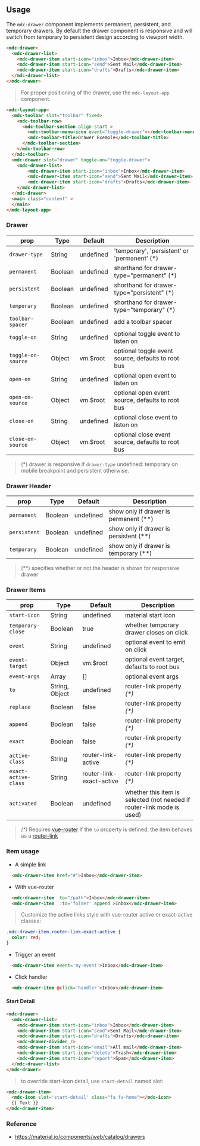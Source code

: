 ## Usage

The `mdc-drawer` component implements permanent, persistent, and temporary drawers.
By default the drawer component is responsive and will switch from temporary to persistent design according to viewport width.

```html
<mdc-drawer>
  <mdc-drawer-list>
    <mdc-drawer-item start-icon="inbox">Inbox</mdc-drawer-item>
    <mdc-drawer-item start-icon="send">Sent Mail</mdc-drawer-item>
    <mdc-drawer-item start-icon="drafts">Drafts</mdc-drawer-item>
  </mdc-drawer-list>
</mdc-drawer>
```

> For proper positioning of the drawer, use the `mdc-layout-app` component.

```html
<mdc-layout-app>
  <mdc-toolbar slot="toolbar" fixed>
    <mdc-toolbar-row>
      <mdc-toolbar-section align-start >
        <mdc-toolbar-menu-icon event="toggle-drawer"></mdc-toolbar-menu-icon>
        <mdc-toolbar-title>Drawer Exemple</mdc-toolbar-title>
      </mdc-toolbar-section>
    </mdc-toolbar-row>
  </mdc-toolbar>
  <mdc-drawer slot="drawer" toggle-on="toggle-drawer">
    <mdc-drawer-list>
        <mdc-drawer-item start-icon="inbox">Inbox</mdc-drawer-item>
        <mdc-drawer-item start-icon="send">Sent Mail</mdc-drawer-item>
        <mdc-drawer-item start-icon="drafts">Drafts</mdc-drawer-item>
    </mdc-drawer-list>
  </mdc-drawer>
  <main class="content" >
  </main>
</mdc-layout-app>
```

### Drawer

| prop | Type | Default | Description |
|------|------|---------|-------------|
|`drawer-type`|String| undefined | 'temporary', 'persistent' or 'permanent' (*) |
|`permanent`|Boolean| undefined | shorthand for drawer-type="permanent" (*) |
|`persistent`|Boolean| undefined | shorthand for drawer-type="persistent" (*) |
|`temporary`|Boolean| undefined | shorthand for drawer-type="temporary" (*) |
|`toolbar-spacer`|Boolean| undefined | add a toolbar spacer  |
|`toggle-on`|String| undefined | optional toggle event to listen on  |
|`toggle-on-source`|Object| vm.$root | optional toggle event source, defaults to root bus |
|`open-on`|String| undefined | optional open event to listen on  |
|`open-on-source`|Object| vm.$root | optional open event source, defaults to root bus |
|`close-on`|String| undefined | optional close event to listen on  |
|`close-on-source`|Object| vm.$root | optional close event source, defaults to root bus |

> (*) drawer is responsive if `drawer-type` undefined: temporary on mobile breakpoint and persistent otherwise.

### Drawer Header

| prop | Type | Default | Description |
|------|------|---------|-------------|
|`permanent`|Boolean| undefined | show only if drawer is permanent (**) |
|`persistent`|Boolean| undefined | show only if drawer is persistent (**) |
|`temporary`|Boolean| undefined | show only if drawer is temporary (**) |

> (**) specifies whether or not the header is shown for responsive drawer

### Drawer Items

| prop | Type | Default | Description |
|------|------|---------|-------------|
|`start-icon`|String| undefined | material start icon |
|`temporary-close`|Boolean| true | whether temporary drawer closes on click |
|`event`|String| undefined | optional event to emit on click  |
|`event-target`|Object| vm.$root | optional event target, defaults to root bus |
|`event-args`|Array| [] | optional event args |
|`to`|String, Object| undefined | router-link property _(*)_ |
|`replace`|Boolean| false | router-link property _(*)_ |
|`append`|Boolean| false | router-link property _(*)_ |
|`exact`|Boolean| false | router-link property _(*)_ |
|`active-class`|String| router-link-active | router-link property _(*)_ |
|`exact-active-class`|String| router-link-exact-active | router-link property _(*)_ |
|`activated`|Boolean| undefined | whether this item is selected (not needed if router-link mode is used) |

> _(*)_ Requires [vue-router](https://router.vuejs.org)
> If the `to` property is defined, the item behaves as a
> [router-link](https://router.vuejs.org/en/api/router-link.html)

### Item usage

- A simple link

```html
  <mdc-drawer-item href="#">Inbox</mdc-drawer-item>
```

- With vue-router

```html
  <mdc-drawer-item  to="/path">Inbox</mdc-drawer-item>
  <mdc-drawer-item  :to='folder' append >Inbox</mdc-drawer-item>
```

> Customize the active links style with vue-router active or exact-active classes:

```css
.mdc-drawer-item.router-link-exact-active {
  color: red;
}
```

- Trigger an event

```html
  <mdc-drawer-item event='my-event'>Inbox</mdc-drawer-item>
```

- Click handler

```html
  <mdc-drawer-item @click='handler'>Inbox</mdc-drawer-item>
```

#### Start Detail

```html
<mdc-drawer>
  <mdc-drawer-list>
    <mdc-drawer-item start-icon="inbox">Inbox</mdc-drawer-item>
    <mdc-drawer-item start-icon="send">Sent Mail</mdc-drawer-item>
    <mdc-drawer-item start-icon="drafts">Drafts</mdc-drawer-item>
    <mdc-drawer-divider />
    <mdc-drawer-item start-icon="email">All mail</mdc-drawer-item>
    <mdc-drawer-item start-icon="delete">Trash</mdc-drawer-item>
    <mdc-drawer-item start-icon="report">Spam</mdc-drawer-item>
  </mdc-drawer-list>
</mdc-drawer>
```

> to override start-icon detail, use `start-detail` named slot:

```html
<mdc-drawer-item>
  <mdc-icon slot='start-detail' class="fa fa-home"></mdc-icon>
  {{ Text }}
</mdc-drawer-item>
```

### Reference

- <https://material.io/components/web/catalog/drawers>
